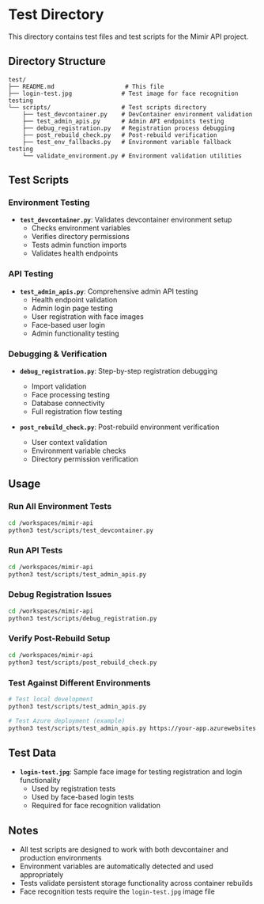 # Test Directory

This directory contains test files and test scripts for the Mimir API project.

## Directory Structure

```
test/
├── README.md                    # This file
├── login-test.jpg              # Test image for face recognition testing
└── scripts/                    # Test scripts directory
    ├── test_devcontainer.py    # DevContainer environment validation
    ├── test_admin_apis.py      # Admin API endpoints testing
    ├── debug_registration.py   # Registration process debugging
    ├── post_rebuild_check.py   # Post-rebuild verification
    ├── test_env_fallbacks.py   # Environment variable fallback testing
    └── validate_environment.py # Environment validation utilities
```

## Test Scripts

### Environment Testing
- **`test_devcontainer.py`**: Validates devcontainer environment setup
  - Checks environment variables
  - Verifies directory permissions
  - Tests admin function imports
  - Validates health endpoints

### API Testing  
- **`test_admin_apis.py`**: Comprehensive admin API testing
  - Health endpoint validation
  - Admin login page testing
  - User registration with face images
  - Face-based user login
  - Admin functionality testing

### Debugging & Verification
- **`debug_registration.py`**: Step-by-step registration debugging
  - Import validation
  - Face processing testing
  - Database connectivity
  - Full registration flow testing

- **`post_rebuild_check.py`**: Post-rebuild environment verification
  - User context validation
  - Environment variable checks
  - Directory permission verification

## Usage

### Run All Environment Tests
```bash
cd /workspaces/mimir-api
python3 test/scripts/test_devcontainer.py
```

### Run API Tests
```bash
cd /workspaces/mimir-api
python3 test/scripts/test_admin_apis.py
```

### Debug Registration Issues
```bash
cd /workspaces/mimir-api
python3 test/scripts/debug_registration.py
```

### Verify Post-Rebuild Setup
```bash
cd /workspaces/mimir-api
python3 test/scripts/post_rebuild_check.py
```

### Test Against Different Environments
```bash
# Test local development
python3 test/scripts/test_admin_apis.py

# Test Azure deployment (example)
python3 test/scripts/test_admin_apis.py https://your-app.azurewebsites.net
```

## Test Data

- **`login-test.jpg`**: Sample face image for testing registration and login functionality
  - Used by registration tests
  - Used by face-based login tests
  - Required for face recognition validation

## Notes

- All test scripts are designed to work with both devcontainer and production environments
- Environment variables are automatically detected and used appropriately
- Tests validate persistent storage functionality across container rebuilds
- Face recognition tests require the `login-test.jpg` image file
